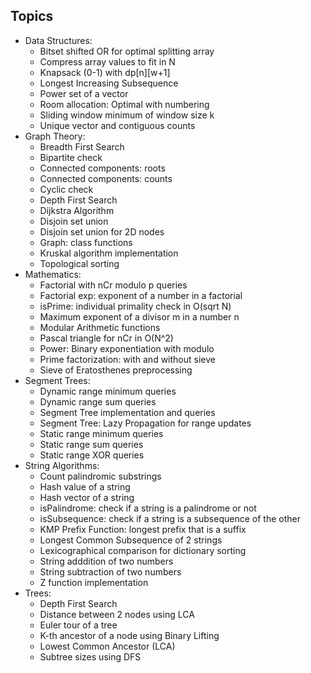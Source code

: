 ## Topics
* Data Structures:
	- Bitset shifted OR for optimal splitting array
	- Compress array values to fit in N
	- Knapsack (0-1) with dp[n][w+1]
	- Longest Increasing Subsequence
	- Power set of a vector
	- Room allocation: Optimal with numbering
	- Sliding window minimum of window size k
	- Unique vector and contiguous counts
* Graph Theory:
	- Breadth First Search
	- Bipartite check
	- Connected components: roots
	- Connected components: counts
	- Cyclic check
	- Depth First Search
	- Dijkstra Algorithm
	- Disjoin set union
	- Disjoin set union for 2D nodes
	- Graph: class functions
	- Kruskal algorithm implementation
	- Topological sorting
* Mathematics:
	- Factorial with nCr modulo p queries
	- Factorial exp: exponent of a number in a factorial
	- isPrime: individual primality check in O(sqrt N)
	- Maximum exponent of a divisor m in a number n
	- Modular Arithmetic functions
	- Pascal triangle for nCr in O(N^2)
	- Power: Binary exponentiation with modulo
	- Prime factorization: with and without sieve
	- Sieve of Eratosthenes preprocessing
* Segment Trees:
	- Dynamic range minimum queries
	- Dynamic range sum queries
	- Segment Tree implementation and queries
	- Segment Tree: Lazy Propagation for range updates
	- Static range minimum queries
	- Static range sum queries
	- Static range XOR queries
* String Algorithms:
	- Count palindromic substrings
	- Hash value of a string
	- Hash vector of a string
	- isPalindrome: check if a string is a palindrome or not
	- isSubsequence: check if a string is a subsequence of the other
	- KMP Prefix Function: longest prefix that is a suffix
	- Longest Common Subsequence of 2 strings
	- Lexicographical comparison for dictionary sorting
	- String adddition of two numbers
	- String subtraction of two numbers
	- Z function implementation
* Trees:
	- Depth First Search
	- Distance between 2 nodes using LCA
	- Euler tour of a tree
	- K-th ancestor of a node using Binary Lifting
	- Lowest Common Ancestor (LCA)
	- Subtree sizes using DFS

